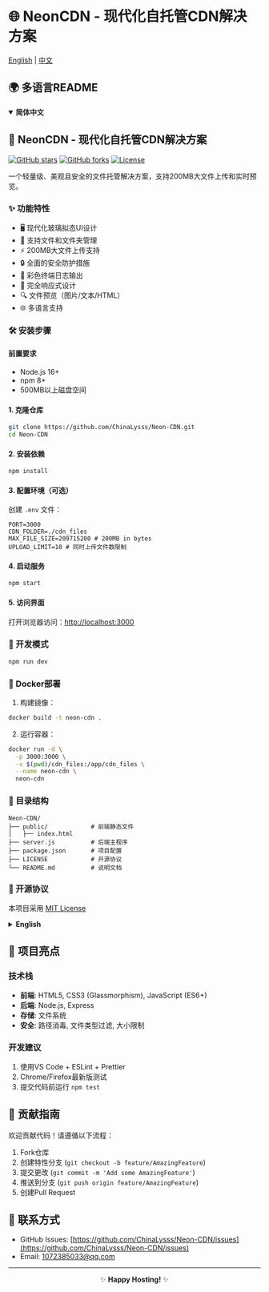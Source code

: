 # 🌐 NeonCDN - 现代化自托管CDN解决方案

[English](#-neoncdn---modern-self-hosted-cdn-solution) | [中文](#-neoncdn---现代化自托管cdn解决方案)


## 🌍 多语言README

<details open>
<summary><strong>简体中文</strong></summary>

## 🚀 NeonCDN - 现代化自托管CDN解决方案

[![GitHub stars](https://img.shields.io/github/stars/ChinaLysss/Neon-CDN?style=social)](https://github.com/ChinaLysss/Neon-CDN/stargazers)
[![GitHub forks](https://img.shields.io/github/forks/ChinaLysss/Neon-CDN?style=social)](https://github.com/ChinaLysss/Neon-CDN/network)
[![License](https://img.shields.io/github/license/ChinaLysss/Neon-CDN)](https://github.com/ChinaLysss/Neon-CDN/blob/main/LICENSE)

一个轻量级、美观且安全的文件托管解决方案，支持200MB大文件上传和实时预览。

### ✨ 功能特性

- 🖥️ 现代化玻璃拟态UI设计
- 📁 支持文件和文件夹管理
- ⚡ 200MB大文件上传支持
- 🔒 全面的安全防护措施
- 🌈 彩色终端日志输出
- 📱 完全响应式设计
- 🔍 文件预览（图片/文本/HTML）
- 🌐 多语言支持

### 🛠️ 安装步骤

#### 前置要求

- Node.js 16+
- npm 8+
- 500MB以上磁盘空间

#### 1. 克隆仓库

```bash
git clone https://github.com/ChinaLysss/Neon-CDN.git
cd Neon-CDN
```

#### 2. 安装依赖

```bash
npm install
```

#### 3. 配置环境（可选）

创建 `.env` 文件：

```env
PORT=3000
CDN_FOLDER=./cdn_files
MAX_FILE_SIZE=209715200 # 200MB in bytes
UPLOAD_LIMIT=10 # 同时上传文件数限制
```

#### 4. 启动服务

```bash
npm start
```

#### 5. 访问界面

打开浏览器访问：[http://localhost:3000](http://localhost:3000)

### 🧰 开发模式

```bash
npm run dev
```

### 🐳 Docker部署

1. 构建镜像：

```bash
docker build -t neon-cdn .
```

2. 运行容器：

```bash
docker run -d \
  -p 3000:3000 \
  -v $(pwd)/cdn_files:/app/cdn_files \
  --name neon-cdn \
  neon-cdn
```

### 📂 目录结构

```
Neon-CDN/
├── public/            # 前端静态文件
│   ├── index.html
├── server.js          # 后端主程序
├── package.json       # 项目配置
├── LICENSE            # 开源协议
└── README.md          # 说明文档
```

### 📜 开源协议

本项目采用 [MIT License](https://github.com/ChinaLysss/Neon-CDN/blob/main/LICENSE)

</details>

<details>
<summary><strong>English</strong></summary>

## 🚀 NeonCDN - Modern Self-Hosted CDN Solution

[![GitHub stars](https://img.shields.io/github/stars/ChinaLysss/Neon-CDN?style=social)](https://github.com/ChinaLysss/Neon-CDN/stargazers)
[![GitHub forks](https://img.shields.io/github/forks/ChinaLysss/Neon-CDN?style=social)](https://github.com/ChinaLysss/Neon-CDN/network)
[![License](https://img.shields.io/github/license/ChinaLysss/Neon-CDN)](https://github.com/ChinaLysss/Neon-CDN/blob/main/LICENSE)

A lightweight, beautiful and secure file hosting solution with 200MB file upload support and real-time preview.

### ✨ Features

- 🖥️ Modern glassmorphism UI design
- 📁 File and folder management
- ⚡ 200MB large file upload support
- 🔒 Comprehensive security measures
- 🌈 Colorful terminal logging
- 📱 Fully responsive design
- 🔍 File preview (images/text/HTML)
- 🌐 Multi-language support

### 🛠️ Installation

#### Prerequisites

- Node.js 16+
- npm 8+
- 500MB+ disk space

#### 1. Clone repository

```bash
git clone https://github.com/ChinaLysss/Neon-CDN.git
cd Neon-CDN
```

#### 2. Install dependencies

```bash
npm install
```

#### 3. Configure environment (Optional)

Create `.env` file:

```env
PORT=3000
CDN_FOLDER=./cdn_files
MAX_FILE_SIZE=209715200 # 200MB in bytes
UPLOAD_LIMIT=10 # Concurrent upload limit
```

#### 4. Start service

```bash
npm start
```

#### 5. Access interface

Open browser: [http://localhost:3000](http://localhost:3000)

### 🧰 Development Mode

```bash
npm run dev
```

### 🐳 Docker Deployment

1. Build image:

```bash
docker build -t neon-cdn .
```

2. Run container:

```bash
docker run -d \
  -p 3000:3000 \
  -v $(pwd)/cdn_files:/app/cdn_files \
  --name neon-cdn \
  neon-cdn
```

### 📂 Project Structure

```
Neon-CDN/
├── public/            # Frontend files
│   ├── index.html
│   └── assets/        # Static assets
├── server.js          # Backend server
├── package.json       # Project config
├── LICENSE            # License file
└── README.md          # Documentation
```

### 📜 License

This project is licensed under the [MIT License](https://github.com/ChinaLysss/Neon-CDN/blob/main/LICENSE)

</details>

## 🌟 项目亮点

### 技术栈
- **前端**: HTML5, CSS3 (Glassmorphism), JavaScript (ES6+)
- **后端**: Node.js, Express
- **存储**: 文件系统
- **安全**: 路径消毒, 文件类型过滤, 大小限制

### 开发建议
1. 使用VS Code + ESLint + Prettier
2. Chrome/Firefox最新版测试
3. 提交代码前运行 `npm test`

## 🤝 贡献指南

欢迎贡献代码！请遵循以下流程：

1. Fork仓库
2. 创建特性分支 (`git checkout -b feature/AmazingFeature`)
3. 提交更改 (`git commit -m 'Add some AmazingFeature'`)
4. 推送到分支 (`git push origin feature/AmazingFeature`)
5. 创建Pull Request

## 📧 联系方式

- GitHub Issues: [https://github.com/ChinaLysss/Neon-CDN/issues](https://github.com/ChinaLysss/Neon-CDN/issues)
- Email: 1072385033@qq.com

---

<p align="center">
✨ <strong>Happy Hosting!</strong> ✨
</p>
